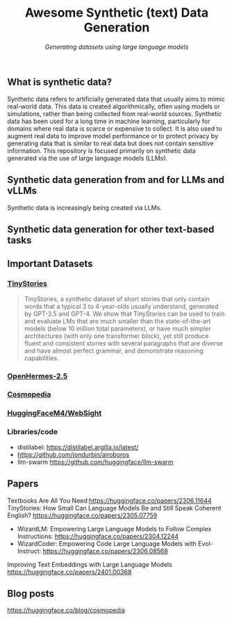 <div align="center">
  <h1>Awesome Synthetic (text) Data Generation </h1>
   <p><em>Generating datasets using large language models</em></p>
</div>
<br/>

## What is synthetic data?

Synthetic data refers to artificially generated data that usually aims to mimic real-world data. This data is created algorithmically, often using models or simulations, rather than being collected from real-world sources. Synthetic data has been used for a long time in machine learning, particularly for domains where real data is scarce or expensive to collect. It is also used to augment real data to improve model performance or to protect privacy by generating data that is similar to real data but does not contain sensitive information. This repository is focused primarily on synthetic data generated via the use of large language models (LLMs).

## Synthetic data generation from and for LLMs and vLLMs

Synthetic data is increasingly being created via LLMs.

## Synthetic data generation for other text-based tasks

## Important Datasets

### [TinyStories](https://huggingface.co/datasets/roneneldan/TinyStories)

> TinyStories, a synthetic dataset of short stories that only contain words that a typical 3 to 4-year-olds usually understand, generated by GPT-3.5 and GPT-4. We show that TinyStories can be used to train and evaluate LMs that are much smaller than the state-of-the-art models (below 10 million total parameters), or have much simpler architectures (with only one transformer block), yet still produce fluent and consistent stories with several paragraphs that are diverse and have almost perfect grammar, and demonstrate reasoning capabilities.

### [OpenHermes-2.5](https://huggingface.co/datasets/teknium/OpenHermes-2.5)

### [Cosmopedia](https://huggingface.co/datasets/HuggingFaceTB/cosmopedia)

### [HuggingFaceM4/WebSight](https://huggingface.co/datasets/HuggingFaceM4/WebSight)

### Libraries/code

- distilabel: https://distilabel.argilla.io/latest/
- https://github.com/jondurbin/airoboros
- llm-swarm https://github.com/huggingface/llm-swarm

## Papers

Textbooks Are All You Need:https://huggingface.co/papers/2306.11644
TinyStories: How Small Can Language Models Be and Still Speak Coherent English? https://huggingface.co/papers/2305.07759

- WizardLM: Empowering Large Language Models to Follow Complex Instructions: https://huggingface.co/papers/2304.12244
- WizardCoder: Empowering Code Large Language Models with Evol-Instruct: https://huggingface.co/papers/2306.08568

Improving Text Embeddings with Large Language Models https://huggingface.co/papers/2401.00368

## Blog posts

https://huggingface.co/blog/cosmopedia
